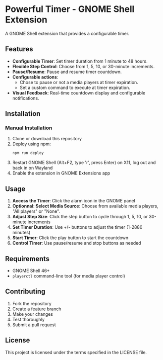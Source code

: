 # Powerful Timer - GNOME Shell Extension

A GNOME Shell extension that provides a configurable timer.

## Features

- **Configurable Timer**: Set timer duration from 1 minute to 48 hours.
- **Flexible Step Control**: Choose from 1, 5, 10, or 30-minute increments.
- **Pause/Resume**: Pause and resume timer countdown.
- **Configurable actions**: 
   - Chose to pause or not a media players at timer expiration.
   - Set a custom command to execute at timer expiration.
- **Visual Feedback**: Real-time countdown display and configurable notifications.

## Installation

### Manual Installation

1. Clone or download this repository
2. Deploy using npm:
   ```bash
   npm run deploy
   ```
3. Restart GNOME Shell (Alt+F2, type 'r', press Enter) on X11, log out and back in on Wayland
4. Enable the extension in GNOME Extensions app

## Usage

1. **Access the Timer**: Click the alarm icon in the GNOME panel
2. **Optionnal: Select Media Source**: Choose from available media players, "All players" or "None".
3. **Adjust Step Size**: Click the step button to cycle through 1, 5, 10, or 30-minute increments
4. **Set Timer Duration**: Use +/- buttons to adjust the timer (1-2880 minutes)
5. **Start Timer**: Click the play button to start the countdown
6. **Control Timer**: Use pause/resume and stop buttons as needed

## Requirements

- GNOME Shell 46+
- `playerctl` command-line tool (for media player control)

## Contributing

1. Fork the repository
2. Create a feature branch
3. Make your changes
4. Test thoroughly
5. Submit a pull request

## License

This project is licensed under the terms specified in the LICENSE file.
